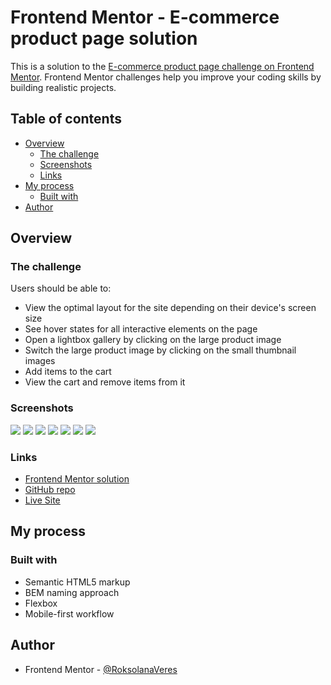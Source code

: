 # Frontend Mentor - E-commerce product page solution

This is a solution to the [E-commerce product page challenge on Frontend Mentor](https://www.frontendmentor.io/challenges/ecommerce-product-page-UPsZ9MJp6). Frontend Mentor challenges help you improve your coding skills by building realistic projects.

## Table of contents

- [Overview](#overview)
  - [The challenge](#the-challenge)
  - [Screenshots](#screenshots)
  - [Links](#links)
- [My process](#my-process)
  - [Built with](#built-with)
- [Author](#author)

## Overview

### The challenge

Users should be able to:

- View the optimal layout for the site depending on their device's screen size
- See hover states for all interactive elements on the page
- Open a lightbox gallery by clicking on the large product image
- Switch the large product image by clicking on the small thumbnail images
- Add items to the cart
- View the cart and remove items from it

### Screenshots

![](./screenshots/desktop.png)
![](./screenshots/desktop_cart_empty.png)
![](./screenshots/desktop_cart_filled.png)
![](./screenshots/desktop_lightbox.png)
![](./screenshots/mobile.png)
![](./screenshots/mobile_cart.png)
![](./screenshots/mobile_menu.png)

### Links

- [Frontend Mentor solution](https://www.frontendmentor.io/solutions/advice-generator-app-using-fetch-0xl0lB37p_)
- [GitHub repo](https://github.com/RoksolanaVeres/Ecommerce-Product-Page)
- [Live Site](https://ecommerce-product-page-eight-blue.vercel.app/)

## My process

### Built with

- Semantic HTML5 markup
- BEM naming approach
- Flexbox
- Mobile-first workflow

## Author

- Frontend Mentor - [@RoksolanaVeres](https://www.frontendmentor.io/profile/RoksolanaVeres)
